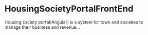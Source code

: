 # HousingSocietyPortalFrontEnd
Housing society portal(Angular) is a system for town and societies to manage their business and revenue...
